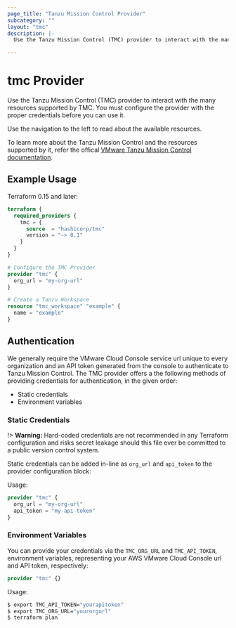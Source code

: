 ```yaml
---
page_title: "Tanzu Mission Control Provider"
subcategory: ""
layout: "tmc"
description: |-
  Use the Tanzu Mission Control (TMC) provider to interact with the many resources supported by TMC. You must configure the provider with the proper credentials before you can use it.

---
```


# tmc Provider

Use the Tanzu Mission Control (TMC) provider to interact with the many resources supported by TMC. You must configure the provider with the proper credentials before you can use it.

Use the navigation to the left to read about the available resources.

To learn more about the Tanzu Mission Control and the resources supported by it, refer the offical [VMware Tanzu Mission Control documentation](https://docs.vmware.com/en/VMware-Tanzu-Mission-Control/index.html).


## Example Usage

Terraform 0.15 and later:

```terraform
terraform {
  required_providers {
    tmc = {
      source  = "hashicorp/tmc"
      version = "~> 0.1"
    }
  }
}

# Configure the TMC Provider
provider "tmc" {
  org_url = "my-org-url"
}

# Create a Tanzu Workspace
resource "tmc_workspace" "example" {
  name = "example"
}
```

## Authentication

We generally require the VMware Cloud Console service url unique to every organization and an API token generated from the console to authenticate to Tanzu Mission Control.
The TMC provider offers a the following methods of providing credentials for
authentication, in the given order:

- Static credentials
- Environment variables

### Static Credentials

!> **Warning:** Hard-coded credentials are not recommended in any Terraform
configuration and risks secret leakage should this file ever be committed to a
public version control system.

Static credentials can be added in-line as `org_url` and `api_token` to the provider configuration block:

Usage:

```terraform
provider "tmc" {
  org_url = "my-org-url"
  api_token = "my-api-token"
}
```

### Environment Variables

You can provide your credentials via the `TMC_ORG_URL` and
`TMC_API_TOKEN`, environment variables, representing your AWS
VMware Cloud Console url and API token, respectively:

```terraform
provider "tmc" {}
```

Usage:

```sh
$ export TMC_API_TOKEN="yourapitoken"
$ export TMC_ORG_URL="yourorgurl"
$ terraform plan
```

